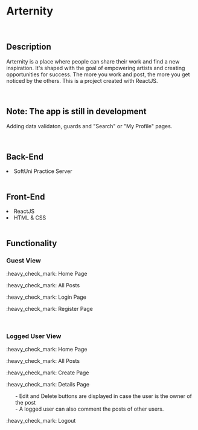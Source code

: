 <h1>Arternity</h1>
<br>

<h2>Description</h2>
<p>Arternity is a place where people can share their work and find a new inspiration. 
It's shaped with the goal of empowering artists and creating opportunities for success. 
The more you work and post, the more you get noticed by the others. 
This is a project created with ReactJS. </p>

<br>
<h2>Note: The app is still in development</h2>
<p>Adding data validaton, guards and "Search" or "My Profile" pages.</p>

<br>

<h2>Back-End</h2>

<li>SoftUni Practice Server</li>

<br>

<h2>Front-End</h2>

<li>ReactJS</li>
<li>HTML & CSS</li>

<br>

<h2>Functionality</h2>

<h3>Guest View</h3>
<p>:heavy_check_mark: Home Page</p>
<p>:heavy_check_mark: All Posts</p>
<p>:heavy_check_mark: Login Page</p>
<p>:heavy_check_mark: Register Page</p>

<br>

<h3>Logged User View</h3>
<p>:heavy_check_mark: Home Page</p>
<p>:heavy_check_mark: All Posts</p>
<p>:heavy_check_mark: Create Page</p>
<p>:heavy_check_mark: Details Page 
<ul>
- Edit and Delete buttons are displayed in case the user is the owner of the post <br>
- A logged user can also comment the posts of other users.
</ul>

<p>:heavy_check_mark: Logout</p>

<br>









